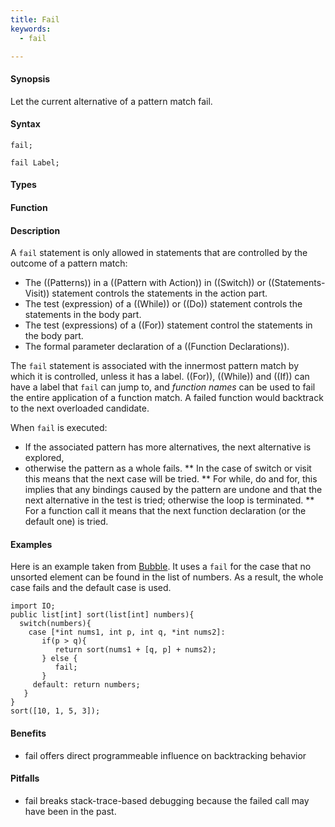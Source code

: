 ```yaml
---
title: Fail
keywords:
  - fail

---
```


#### Synopsis

Let the current alternative of a pattern match fail.

#### Syntax

```rascal
fail;

fail Label;
```

#### Types

#### Function

#### Description

A `fail` statement is only allowed in statements that are controlled by the outcome of a pattern match:

*  The ((Patterns)) in a ((Pattern with Action)) in ((Switch)) or ((Statements-Visit)) statement controls the statements in the action part.
*  The test (expression) of a ((While)) or ((Do)) statement controls the statements in the body part.
*  The test (expressions) of a ((For)) statement control the statements in the body part.
*  The formal parameter declaration of a ((Function Declarations)).


The `fail` statement is associated with the innermost pattern match by which it is controlled, unless
it has a label. ((For)), ((While)) and ((If)) can have a label that `fail` can jump to, and
_function names_ can be used to fail the entire application of a function match. A failed function
would backtrack to the next overloaded candidate.

When `fail` is executed:

*  If the associated pattern has more alternatives, the next alternative is explored,
*  otherwise the pattern as a whole fails. 
   ** In the case of switch or visit this means that the next case will be tried.
   ** For while, do and for, this implies that any bindings caused by the pattern are undone and that the next 
      alternative in the test is tried; otherwise the loop is terminated.
   ** For a function call it means that the next function declaration (or the default one) is tried.

#### Examples

Here is an example taken from [Bubble](/docs/recipes/basic/bubble/). 
It uses a `fail` for the case that no unsorted element can be found in the list of numbers.
As a result, the whole case fails and the default case is used.
```rascal-shell
import IO;
public list[int] sort(list[int] numbers){
  switch(numbers){
    case [*int nums1, int p, int q, *int nums2]:
       if(p > q){
          return sort(nums1 + [q, p] + nums2);
       } else {
       	  fail;
       }
     default: return numbers;
   }
}
sort([10, 1, 5, 3]);
```

#### Benefits

* fail offers direct programmeable influence on backtracking behavior

#### Pitfalls

* fail breaks stack-trace-based debugging because the failed call may have been in the past.
